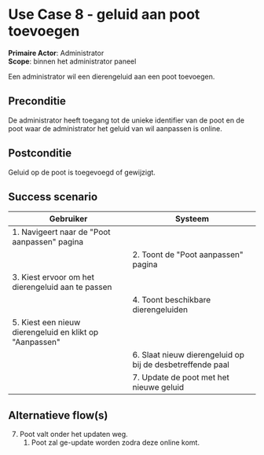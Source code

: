 # Use Case 8 - geluid aan poot toevoegen

**Primaire Actor**: Administrator
<br />
**Scope**: binnen het administrator paneel

Een administrator wil een dierengeluid aan een poot toevoegen.

## Preconditie

De administrator heeft toegang tot de unieke identifier van de poot en de poot waar de administrator het geluid van wil aanpassen is online.

## Postconditie

Geluid op de poot is toegevoegd of gewijzigt.

## Success scenario

|Gebruiker|Systeem|
|---|---|
|1. Navigeert naar de "Poot aanpassen" pagina|   |
|| 2. Toont de "Poot aanpassen" pagina|
|3. Kiest ervoor om het dierengeluid aan te passen||
||4. Toont beschikbare dierengeluiden|
|5. Kiest een nieuw dierengeluid en klikt op "Aanpassen"||
||6. Slaat nieuw dierengeluid op bij de desbetreffende paal|
||7. Update de poot met het nieuwe geluid |

## Alternatieve flow(s)

7. Poot valt onder het updaten weg.
    1. Poot zal ge-update worden zodra deze online komt.


